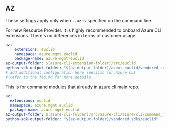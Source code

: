 ## AZ

These settings apply only when `--az` is specified on the command line.

For new Resource Provider. It is highly recommended to onboard Azure CLI extensions. There's no differences in terms of customer usage. 

``` yaml $(az) && $(target-mode) != 'core'
az:
    extensions: euclid
    namespace: azure.mgmt.euclid
    package-name: azure-mgmt-euclid
az-output-folder: $(azure-cli-extension-folder)/src/euclid
python-sdk-output-folder: "$(az-output-folder)/azext_euclid/vendored_sdks/euclid"
# add additional configuration here specific for Azure CLI
# refer to the faq.md for more details
```



This is for command modules that already in azure cli main repo. 
``` yaml $(az) && $(target-mode) == 'core'
az:
  extensions: euclid
  namespace: azure.mgmt.euclid
  package-name: azure-mgmt-euclid
az-output-folder: $(azure-cli-folder)/src/azure-cli/azure/cli/command_modules/euclid
python-sdk-output-folder: "$(az-output-folder)/vendored_sdks/euclid"
``` 